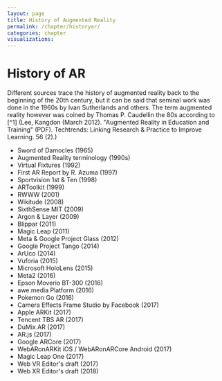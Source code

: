 ```yaml
---
layout: page
title: History of Augmented Reality
permalink: /chapter/historyar/
categories: chapter
visualizations:
---
```


# History of AR

Different sources trace the history of augmented reality back to the beginning of the 20th century, but it can be said that seminal work was done in the 1960s by Ivan Sutherlands and others. The term augmented reality however was coined by Thomas P. Caudellin the 80s according to [^1] (Lee, Kangdon (March 2012). "Augmented Reality in Education and Training" (PDF). Techtrends: Linking Research & Practice to Improve Learning. 56 (2).)

- Sword of Damocles (1965)
- Augmented Reality terminology (1990s)
- Virtual Fixtures (1992)
- First AR Report by R. Azuma (1997)
- Sportvision 1st & Ten (1998)
- ARToolkit (1999)
- RWWW (2001)
- Wikitude (2008)
- SixthSense MIT (2009)
- Argon & Layer (2009)
- Blippar (2011)
- Magic Leap (2011)
- Meta & Google Project Glass (2012)
- Google Project Tango (2014)
- ArUco (2014)
- Vuforia (2015)
- Microsoft HoloLens (2015)
- Meta2 (2016)
- Epson Moverio BT-300 (2016)
- awe.media Platform (2016)
- Pokemon Go (2016)
- Camera Effects Frame Studio by Facebook (2017)
- Apple ARKit (2017)
- Tencent TBS AR (2017)
- DuMix AR (2017)
- AR.js (2017)
- Google ARCore (2017)
- WebARonARKit iOS / WebARonARCore Android (2017)
- Magic Leap One (2017)
- Web VR Editor's draft (2017)
- Web XR Editor's draft (2018)
